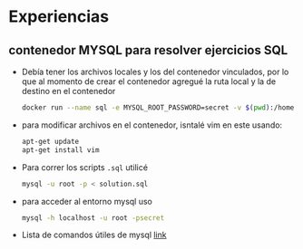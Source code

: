 # Experiencias

## contenedor MYSQL para resolver ejercicios SQL

- Debía tener los archivos locales y los del contenedor vinculados, por lo que al momento de crear el contenedor agregué la ruta local y la de destino en el contenedor

  ```bash
  docker run --name sql -e MYSQL_ROOT_PASSWORD=secret -v $(pwd):/home -d mysql:5.7
  ```
- para modificar archivos en el contenedor, isntalé vim en este usando:

  ```bash
  apt-get update
  apt-get install vim
  ```
- Para correr los scripts `.sql` utilicé
  ```bash
  mysql -u root -p < solution.sql
  ```
- para acceder al entorno mysql uso
  ```bash
  mysql -h localhost -u root -psecret
  ```
- Lista de comandos útiles de mysql [link](http://g2pc1.bu.edu/~qzpeng/manual/MySQL%20Commands.htm)

  ```bash
  ```

  ```bash
  ```

  ```bash
  ```

  ```bash
  ```

  ```bash
  ```